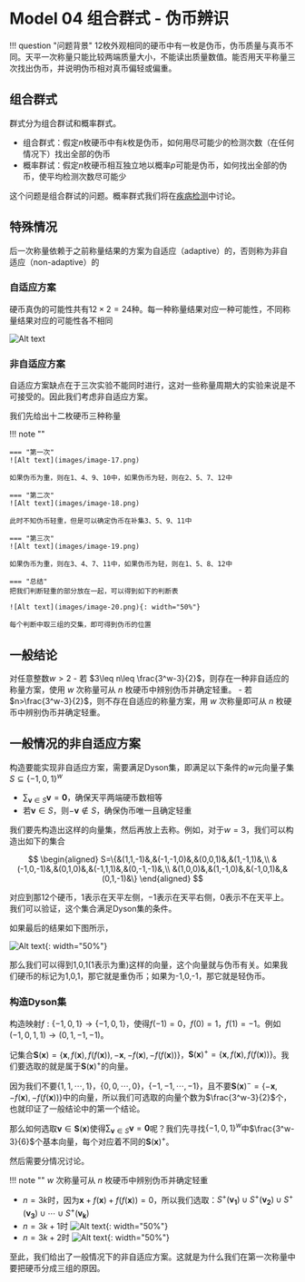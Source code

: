 # Model 04 组合群式 - 伪币辨识

!!! question "问题背景"
    12枚外观相同的硬币中有一枚是伪币，伪币质量与真币不同。天平一次称量只能比较两端质量大小，不能读出质量数值。能否用天平称量三次找出伪币，并说明伪币相对真币偏轻或偏重。

## 组合群式

群式分为组合群试和概率群式。

- 组合群式：假定$n$枚硬币中有$k$枚是伪币，如何用尽可能少的检测次数（在任何情况下）找出全部的伪币
- 概率群试：假定$n$枚硬币相互独立地以概率$p$可能是伪币，如何找出全部的伪币，使平均检测次数尽可能少

这个问题是组合群试的问题。概率群式我们将在[疾病检测](./Disease.md)中讨论。

## 特殊情况

后一次称量依赖于之前称量结果的方案为自适应（adaptive）的，否则称为非自适应（non-adaptive）的

### 自适应方案

硬币真伪的可能性共有$12\times 2 = 24$种。每一种称量结果对应一种可能性，不同称量结果对应的可能性各不相同

![Alt text](images/0893baaca16e6c5745a09efe17522409.png)

### 非自适应方案

自适应方案缺点在于三次实验不能同时进行，这对一些称量周期大的实验来说是不可接受的。因此我们考虑非自适应方案。

我们先给出十二枚硬币三种称量

!!! note ""

    === "第一次"
    ![Alt text](images/image-17.png)

    如果伪币为重，则在1、4、9、10中，如果伪币为轻，则在2、5、7、12中

    === "第二次"
    ![Alt text](images/image-18.png)

    此时不知伪币轻重，但是可以确定伪币在补集3、5、9、11中

    === "第三次"
    ![Alt text](images/image-19.png)

    如果伪币为重，则在3、4、7、11中，如果伪币为轻，则在1、5、8、12中

    === "总结"
    把我们判断轻重的部分放在一起，可以得到如下的判断表
    
    ![Alt text](images/image-20.png){: width="50%"}

    每个判断中取三组的交集，即可得到伪币的位置

## 一般结论

对任意整数$w>2$
    - 若 $3\leq n\leq \frac{3^w-3}{2}$，则存在一种非自适应的称量方案，使用 $w$ 次称量可从 $n$ 枚硬币中辨别伪币并确定轻重。
    - 若 $n>\frac{3^w-3}{2}$，则不存在自适应的称量方案，用 $w$ 次称量即可从 $n$ 枚硬币中辨别伪币并确定轻重。

## 一般情况的非自适应方案

构造要能实现非自适应方案，需要满足Dyson集，即满足以下条件的$w$元向量子集$S\subseteq \{-1,0,1\}^w$

- $\sum_{\mathbf{v}\in S}\mathbf{v}=\mathbf{0}$，确保天平两端硬币数相等
- 若$\mathbf{v}\in S$，则$-\mathbf{v}\notin S$，确保伪币唯一且确定轻重

我们要先构造出这样的向量集，然后再放上去称。例如，对于$w=3$，我们可以构造出如下的集合

$$
\begin{aligned}
S=\{&(1,1,-1)&,&(-1,-1,0)&,&(0,0,1)&,&(1,-1,1)&,\\
&(-1,0,-1)&,&(0,1,0)&,&(-1,1,1)&,&(0,-1,-1)&,\\
&(1,0,0)&,&(1,-1,0)&,&(-1,0,1)&,&(0,1,-1)&\}
\end{aligned}
$$

对应到那12个硬币，$1$表示在天平左侧，$-1$表示在天平右侧，$0$表示不在天平上。我们可以验证，这个集合满足Dyson集的条件。

如果最后的结果如下图所示，

![Alt text](images/image-21.png){: width="50%"}

那么我们可以得到1,0,1(1表示为重)这样的向量，这个向量就与伪币有关。如果我们硬币的标记为1,0,1，那它就是重伪币；如果为-1,0,-1，那它就是轻伪币。

### 构造Dyson集

构造映射$f:\{-1,0,1\}\rightarrow \{-1,0,1\}$，使得$f(-1)=0$，$f(0)=1$，$f(1)=-1$。例如$(-1,0,1,1)\rightarrow (0,1,-1,-1)$。

记集合$\mathbf{S}(\mathbf{x})=\{\mathbf{x},f(\mathbf{x}),f(f(\mathbf{x})),-\mathbf{x},-f(\mathbf{x}),-f(f(\mathbf{x}))\}$，$\mathbf{S}(\mathbf{x})^+ = \{\mathbf{x},f(\mathbf{x}),f(f(\mathbf{x}))\}$。我们要选取的就是属于$\mathbf{S}(\mathbf{x})^+$的向量。

因为我们不要$\{1,1,\cdots,1\}$，$\{0,0,\cdots,0\}$，$\{-1,-1,\cdots,-1\}$，且不要$\mathbf{S}(\mathbf{x})^- = \{-\mathbf{x},-f(\mathbf{x}),-f(f(\mathbf{x}))\}$中的向量，所以我们可选取的向量个数为$\frac{3^w-3}{2}$个，也就印证了一般结论中的第一个结论。

那么如何选取$\mathbf{v}\in \mathbf{S}(\mathbf{x})$使得$\sum_{\mathbf{v}\in S}\mathbf{v}=\mathbf{0}$呢？我们先寻找$\{-1,0,1\}^w$中$\frac{3^w-3}{6}$个基本向量，每个对应着不同的$\mathbf{S}(\mathbf{x})^+$。

然后需要分情况讨论。

!!! note ""
    $w$ 次称量可从 $n$ 枚硬币中辨别伪币并确定轻重

- $n=3k$时，因为$\mathbf{x}+f(\mathbf{x})+f(f(\mathbf{x}))=0$，所以我们选取：$S^+(\mathbf{v_1})\cup S^+(\mathbf{v_2})\cup S^+(\mathbf{v_3})\cup \cdots \cup S^+(\mathbf{v_k})$
- $n=3k+1$时
    ![Alt text](images/image-22.png){: width="50%"}
- $n=3k+2$时
    ![Alt text](images/image-23.png){: width="50%"}

至此，我们给出了一般情况下的非自适应方案。这就是为什么我们在第一次称量中要把硬币分成三组的原因。
